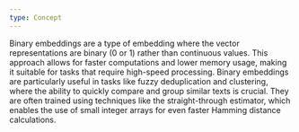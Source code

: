 ```yaml
---
type: Concept
---
```


Binary embeddings are a type of embedding where the vector representations are binary (0 or 1) rather than continuous values. This approach allows for faster computations and lower memory usage, making it suitable for tasks that require high-speed processing. Binary embeddings are particularly useful in tasks like fuzzy deduplication and clustering, where the ability to quickly compare and group similar texts is crucial. They are often trained using techniques like the straight-through estimator, which enables the use of small integer arrays for even faster Hamming distance calculations.